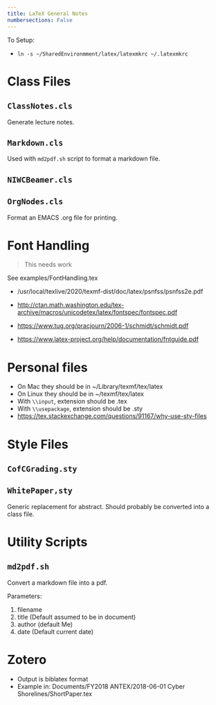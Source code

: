 ```yaml
---
title: LaTeX General Notes
numbersections: False
---
```


To Setup:

- `ln -s ~/SharedEnvironmment/latex/latexmkrc ~/.latexmkrc`

# Class Files

## `ClassNotes.cls`

Generate lecture notes.

## `Markdown.cls`

Used with `md2pdf.sh` script to format a markdown file.

## `NIWCBeamer.cls`

## `OrgNodes.cls`

Format an EMACS .org file for printing.

# Font Handling

> This needs work

See examples/FontHandling.tex

- /usr/local/texlive/2020/texmf-dist/doc/latex/psnfss/psnfss2e.pdf

- http://ctan.math.washington.edu/tex-archive/macros/unicodetex/latex/fontspec/fontspec.pdf
- https://www.tug.org/pracjourn/2006-1/schmidt/schmidt.pdf
- https://www.latex-project.org/help/documentation/fntguide.pdf

# Personal files

- On Mac they should be in ~/Library/texmf/tex/latex
- On Linux they should be in ~/texmf/tex/latex
- With `\\input`, extension should be .tex
- With `\\usepackage`, extension should be .sty
- https://tex.stackexchange.com/questions/91167/why-use-sty-files

# Style Files

## `CofCGrading.sty`

## `WhitePaper,sty`

Generic replacement for abstract. Should probably be converted into a class file.

# Utility Scripts

## `md2pdf.sh`

Convert a markdown file into a pdf.

Parameters:

1. filename
2. title (Default assumed to be in document)
3. author (default Me)
4. date (Default current date)

# Zotero
- Output is biblatex format
- Example in: Documents/FY2018 ANTEX/2018-06-01 Cyber Shorelines/ShortPaper.tex

